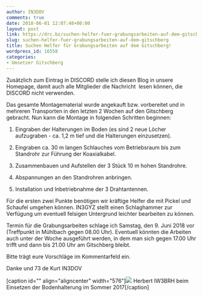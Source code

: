 ```yaml
---
author: IN3DOV
comments: true
date: 2018-06-01 12:07:48+00:00
layout: post
link: https://drc.bz/suchen-helfer-fuer-grabungsarbeiten-auf-dem-gitschberg/
slug: suchen-helfer-fuer-grabungsarbeiten-auf-dem-gitschberg
title: Suchen Helfer für Grabungsarbeiten auf dem Gitschberg!
wordpress_id: 16558
categories:
- Umsetzer Gitschberg
---
```


Zusätzlich zum Eintrag in DISCORD stelle ich diesen Blog in unsere Homepage, damit auch alle Mitglieder die Nachricht  lesen können, die DISCORD nicht verwenden.




Das gesamte Montagematerial wurde angekauft bzw. vorbereitet und in mehreren Transporten in den letzten 2 Wochen auf den Gitschberg gebracht. Nun kann die Montage in folgenden Schritten beginnen:






 	
  1. Eingraben der Halterungen im Boden (es sind 2 neue Löcher aufzugraben - ca. 1,2 m tief und die Halterungen einzusetzen).

 	
  2. Eingraben ca. 30 m langen Schlauches vom Betriebsraum bis zum Standrohr zur Führung der Koaxialkabel.

 	
  3. Zusammenbauen und Aufstellen der 3 Stück 10 m hohen Standrohre.

 	
  4. Abspannungen an den Standrohren anbringen.

 	
  5. Installation und Inbetriebnahme der 3 Drahtantennen.




Für die ersten zwei Punkte benötigen wir kräftige Helfer die mit Pickel und Schaufel umgehen können. IN3GYZ stellt einen Schlaghammer zur Verfügung um eventuell felsigen Untergrund leichter bearbeiten zu können.




Termin für die Grabungsarbeiten schlage ich Samstag, den 9. Juni 2018 vor (Treffpunkt in Mühlbach gegen 08.00 Uhr). Eventuell könnten die Arbeiten auch unter der Woche ausgeführt werden, in dem man sich gegen 17.00 Uhr trifft und dann bis 21.00 Uhr am Gitschberg bleibt.




Bitte trägt eure Vorschläge im Kommentarfeld ein.




Danke und 73 de Kurt IN3DOV




[caption id="" align="aligncenter" width="576"]![](https://drc.bz/wp-content/uploads/wppa/5736.jpg?ver=17) Herbert IW3BRH beim Einsetzen der Bodenhalterung im Sommer 2017[/caption]










